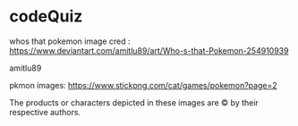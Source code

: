 # codeQuiz


whos that pokemon image cred :
https://www.deviantart.com/amitlu89/art/Who-s-that-Pokemon-254910939
 
amitlu89

pkmon images: https://www.stickpng.com/cat/games/pokemon?page=2

The products or characters depicted in these images are © by their respective authors.
